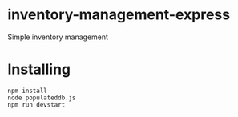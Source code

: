 # inventory-management-express
Simple inventory management

# Installing
```
npm install
node populateddb.js
npm run devstart
```
